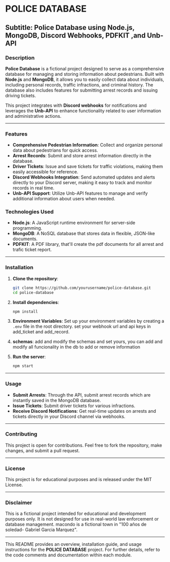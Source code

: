 
# POLICE DATABASE

## Subtitle: Police Database using Node.js, MongoDB, Discord Webhooks, PDFKIT ,and Unb-API

### Description
**Police Database** is a fictional project designed to serve as a comprehensive database for managing and storing information about pedestrians. Built with **Node.js** and **MongoDB**, it allows you to easily collect data about individuals, including personal records, traffic infractions, and criminal history. The database also includes features for submitting arrest records and issuing driving tickets.

This project integrates with **Discord webhooks** for notifications and leverages the **Unb-API** to enhance functionality related to user information and administrative actions.

---

### Features
- **Comprehensive Pedestrian Information**: Collect and organize personal data about pedestrians for quick access.
- **Arrest Records**: Submit and store arrest information directly in the database.
- **Driver Tickets**: Issue and save tickets for traffic violations, making them easily accessible for reference.
- **Discord Webhooks Integration**: Send automated updates and alerts directly to your Discord server, making it easy to track and monitor records in real time.
- **Unb-API Support**: Utilize Unb-API features to manage and verify additional information about users when needed.

### Technologies Used
- **Node.js**: A JavaScript runtime environment for server-side programming.
- **MongoDB**: A NoSQL database that stores data in flexible, JSON-like documents.
- **PDFKIT**: A PDF library, that'll create the pdf documents for all arrest and trafic ticket report. 


---

### Installation

1. **Clone the repository**:
   ```bash
   git clone https://github.com/yourusername/police-database.git
   cd police-database
   ```

2. **Install dependencies**:
   ```bash
   npm install
   ```

3. **Environment Variables**:
   Set up your environment variables by creating a `.env` file in the root directory.
    set your webhook url and api keys in add_ticket and add_record.
   
3. **schemas**:
   add and modify the schemas and set yours, you can add and modify all funcionality in the db to add or remove information

5. **Run the server**:
   ```bash
   npm start
   ```

---

### Usage

- **Submit Arrests**: Through the API, submit arrest records which are instantly saved in the MongoDB database.
- **Issue Tickets**: Submit driver tickets for various infractions.
- **Receive Discord Notifications**: Get real-time updates on arrests and tickets directly in your Discord channel via webhooks.

---

### Contributing
This project is open for contributions. Feel free to fork the repository, make changes, and submit a pull request.

---

### License
This project is for educational purposes and is released under the MIT License.

--- 

### Disclaimer
This is a fictional project intended for educational and development purposes only. It is not designed for use in real-world law enforcement or database management.
macondo is a fictional town in "100 años de soledad- Gabriel Garcia Marquez".


--- 

This README provides an overview, installation guide, and usage instructions for the **POLICE DATABASE** project. For further details, refer to the code comments and documentation within each module.
